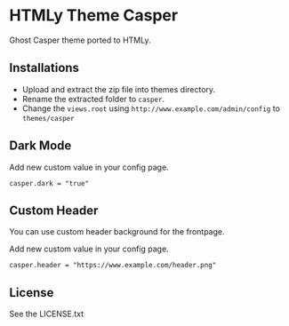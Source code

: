 # HTMLy Theme Casper
Ghost Casper theme ported to HTMLy.

## Installations 
 -  Upload and extract the zip file into themes directory.
 -  Rename the extracted folder to `casper`.
 -  Change the `views.root` using `http://www.example.com/admin/config` to `themes/casper`
 
## Dark Mode

Add new custom value in your config page.

``` 
casper.dark = "true"
```


## Custom Header

You can use custom header background for the frontpage. 

Add new custom value in your config page.

``` 
casper.header = "https://www.example.com/header.png"
```

## License

See the LICENSE.txt
